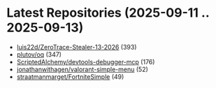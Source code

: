 # Latest Repositories (2025-09-11 .. 2025-09-13)

- [luis22d/ZeroTrace-Stealer-13-2026](https://github.com/luis22d/ZeroTrace-Stealer-13-2026) (393)
- [plutov/oq](https://github.com/plutov/oq) (347)
- [ScriptedAlchemy/devtools-debugger-mcp](https://github.com/ScriptedAlchemy/devtools-debugger-mcp) (176)
- [jonathanwithagen/valorant-simple-menu](https://github.com/jonathanwithagen/valorant-simple-menu) (52)
- [straatmanmarget/FortniteSimple](https://github.com/straatmanmarget/FortniteSimple) (49)
